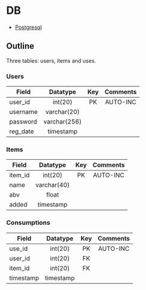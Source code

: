 # DB
* [Postgresql](https://postgresql.org)

## Outline
Three tables: users, items and uses.

### Users
| Field         | Datatype      | Key | Comments |
| ------------- |:-------------:|:---:|:--------:|
| user\_id      | int(20)       | PK  | AUTO-INC |
| username      | varchar(20)   |     |          |
| password      | varchar(256)  |     |          |
| reg\_date     | timestamp     |     |          |

### Items
| Field         | Datatype      | Key | Comments |
| ------------- |:-------------:|:---:|:--------:|
| item\_id      | int(20)       | PK  | AUTO-INC |
| name          | varchar(40)   |     |          |
| abv           | float         |     |          |
| added         | timestamp     |     |          |

### Consumptions
| Field         | Datatype      | Key | Comments |
| ------------- |:-------------:|:---:|:--------:|
| use\_id       | int(20)       | PK  | AUTO-INC |
| user\_id      | int(20)       | FK  |          |
| item\_id      | int(20)       | FK  |          |
| timestamp     | timestamp     |     |          |

